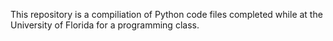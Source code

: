 This repository is a compiliation of Python code files completed while at the University of Florida for a programming class.
